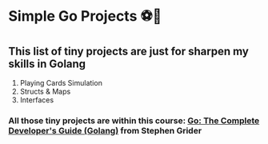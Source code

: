 # Simple Go Projects ⚽🔩

## This list of tiny projects are just for sharpen my skills in Golang

1. Playing Cards Simulation
2. Structs & Maps
3. Interfaces

### All those tiny projects are within this course: [Go: The Complete Developer's Guide (Golang)](https://www.udemy.com/course/go-the-complete-developers-guide/) from Stephen Grider
